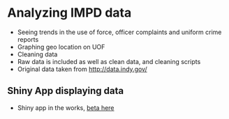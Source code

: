 # Analyzing IMPD data
- Seeing trends in the use of force, officer complaints and uniform crime reports
- Graphing geo location on UOF
- Cleaning data
- Raw data is included as well as clean data, and cleaning scripts
- Original data taken from http://data.indy.gov/



## Shiny App displaying data
- Shiny app in the works, [beta here](https://punctuationmarks.shinyapps.io/impd_data_2014_2019/)

